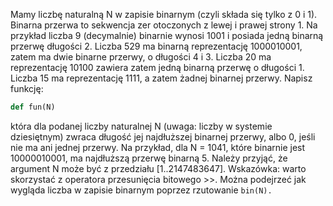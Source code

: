 Mamy liczbę naturalną N w zapisie binarnym (czyli składa się tylko z 0 i 1). Binarna przerwa to sekwencja
zer otoczonych z lewej i prawej strony 1. Na przykład liczba 9 (decymalnie) binarnie wynosi 1001 i posiada
jedną binarną przerwę długości 2. Liczba 529 ma binarną reprezentację 1000010001, zatem ma dwie binarne
przerwy, o długości 4 i 3. Liczba 20 ma reprezentację 10100 zawiera zatem jedną binarną przerwę
o długości 1. Liczba 15 ma reprezentację 1111, a zatem żadnej binarnej przerwy. Napisz funkcję:
```python
def fun(N)
```
która dla podanej liczby naturalnej N (uwaga: liczby w systemie dziesiętnym) zwraca długość jej najdłuższej
binarnej przerwy, albo 0, jeśli nie ma ani jednej przerwy. Na przykład, dla N = 1041, które binarnie jest
10000010001, ma najdłuższą przerwę binarną 5. Należy przyjąć, że argument N może być z przedziału
[1..2147483647]. Wskazówka: warto skorzystać z operatora przesunięcia bitowego >>. Można podejrzeć jak
wygląda liczba w zapisie binarnym poprzez rzutowanie ```bin(N).```
